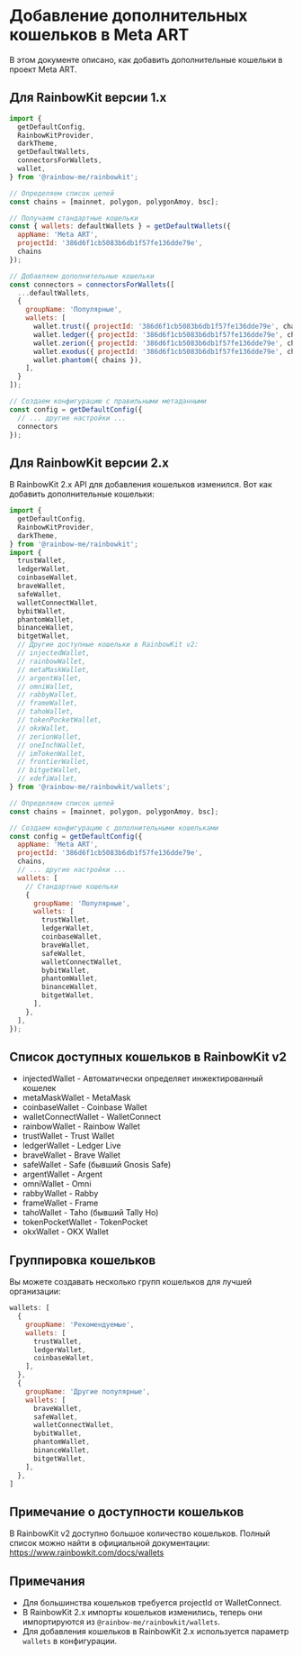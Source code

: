 # Добавление дополнительных кошельков в Meta ART

В этом документе описано, как добавить дополнительные кошельки в проект Meta ART.

## Для RainbowKit версии 1.x

```javascript
import {
  getDefaultConfig,
  RainbowKitProvider,
  darkTheme,
  getDefaultWallets,
  connectorsForWallets,
  wallet,
} from '@rainbow-me/rainbowkit';

// Определяем список цепей
const chains = [mainnet, polygon, polygonAmoy, bsc];

// Получаем стандартные кошельки
const { wallets: defaultWallets } = getDefaultWallets({
  appName: 'Meta ART',
  projectId: '386d6f1cb5083b6db1f57fe136dde79e',
  chains
});

// Добавляем дополнительные кошельки
const connectors = connectorsForWallets([
  ...defaultWallets,
  {
    groupName: 'Популярные',
    wallets: [
      wallet.trust({ projectId: '386d6f1cb5083b6db1f57fe136dde79e', chains }),
      wallet.ledger({ projectId: '386d6f1cb5083b6db1f57fe136dde79e', chains }),
      wallet.zerion({ projectId: '386d6f1cb5083b6db1f57fe136dde79e', chains }),
      wallet.exodus({ projectId: '386d6f1cb5083b6db1f57fe136dde79e', chains }),
      wallet.phantom({ chains }),
    ],
  }
]);

// Создаем конфигурацию с правильными метаданными
const config = getDefaultConfig({
  // ... другие настройки ...
  connectors
});
```

## Для RainbowKit версии 2.x

В RainbowKit 2.x API для добавления кошельков изменился. Вот как добавить дополнительные кошельки:

```javascript
import {
  getDefaultConfig,
  RainbowKitProvider,
  darkTheme,
} from '@rainbow-me/rainbowkit';
import {
  trustWallet,
  ledgerWallet,
  coinbaseWallet,
  braveWallet,
  safeWallet,
  walletConnectWallet,
  bybitWallet,
  phantomWallet,
  binanceWallet,
  bitgetWallet,
  // Другие доступные кошельки в RainbowKit v2:
  // injectedWallet,
  // rainbowWallet,
  // metaMaskWallet,
  // argentWallet,
  // omniWallet,
  // rabbyWallet,
  // frameWallet,
  // tahoWallet,
  // tokenPocketWallet,
  // okxWallet,
  // zerionWallet,
  // oneInchWallet,
  // imTokenWallet,
  // frontierWallet,
  // bitgetWallet,
  // xdefiWallet,
} from '@rainbow-me/rainbowkit/wallets';

// Определяем список цепей
const chains = [mainnet, polygon, polygonAmoy, bsc];

// Создаем конфигурацию с дополнительными кошельками
const config = getDefaultConfig({
  appName: 'Meta ART',
  projectId: '386d6f1cb5083b6db1f57fe136dde79e',
  chains,
  // ... другие настройки ...
  wallets: [
    // Стандартные кошельки
    {
      groupName: 'Популярные',
      wallets: [
        trustWallet,
        ledgerWallet,
        coinbaseWallet,
        braveWallet,
        safeWallet,
        walletConnectWallet,
        bybitWallet,
        phantomWallet,
        binanceWallet,
        bitgetWallet,
      ],
    },
  ],
});
```

## Список доступных кошельков в RainbowKit v2

- injectedWallet - Автоматически определяет инжектированный кошелек
- metaMaskWallet - MetaMask
- coinbaseWallet - Coinbase Wallet
- walletConnectWallet - WalletConnect
- rainbowWallet - Rainbow Wallet
- trustWallet - Trust Wallet
- ledgerWallet - Ledger Live
- braveWallet - Brave Wallet
- safeWallet - Safe (бывший Gnosis Safe)
- argentWallet - Argent
- omniWallet - Omni
- rabbyWallet - Rabby
- frameWallet - Frame
- tahoWallet - Taho (бывший Tally Ho)
- tokenPocketWallet - TokenPocket
- okxWallet - OKX Wallet

## Группировка кошельков

Вы можете создавать несколько групп кошельков для лучшей организации:

```javascript
wallets: [
  {
    groupName: 'Рекомендуемые',
    wallets: [
      trustWallet,
      ledgerWallet,
      coinbaseWallet,
    ],
  },
  {
    groupName: 'Другие популярные',
    wallets: [
      braveWallet,
      safeWallet,
      walletConnectWallet,
      bybitWallet,
      phantomWallet,
      binanceWallet,
      bitgetWallet,
    ],
  },
]
```

## Примечание о доступности кошельков

В RainbowKit v2 доступно большое количество кошельков. Полный список можно найти в официальной документации: https://www.rainbowkit.com/docs/wallets

## Примечания

- Для большинства кошельков требуется projectId от WalletConnect.
- В RainbowKit 2.x импорты кошельков изменились, теперь они импортируются из `@rainbow-me/rainbowkit/wallets`.
- Для добавления кошельков в RainbowKit 2.x используется параметр `wallets` в конфигурации.

